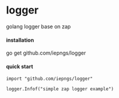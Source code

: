 # logger
golang logger base on zap


#### installation
go get github.com/iepngs/logger

#### quick start
```
import "github.com/iepngs/logger"

logger.Infof("simple zap logger example")
```
